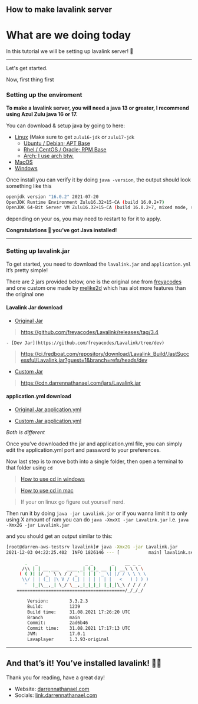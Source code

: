 ## How to make lavalink server

# What are we doing today

In this tutorial we will be setting up lavalink server! 🎉

---

Let's get started.

Now, first thing first

### Setting up the enviroment
**To make a lavalink server, you will need a java 13 or greater, I recommend using Azul Zulu java 16 or 17.**

You can download & setup java by going to here:
- [Linux](https://www.azul.com/downloads/?os=linux&package=jdk) (Make sure to get `zulu16-jdk` or `zulu17-jdk`
    - [Ubuntu / Debian; APT Base](https://docs.azul.com/core/zulu-openjdk/install/debian)
    - [Rhel / CentOS / Oracle; RPM Base](https://docs.azul.com/core/zulu-openjdk/install/rpm-based-linux)
    - [Arch; I use arch btw.](https://aur.archlinux.org/packages/zulu-16-bin/)
- [MacOS](https://www.azul.com/downloads/?os=macos&package=jdk)
- [Windows](https://www.azul.com/downloads/?os=windows&package=jdk)

Once install you can verify it by doing `java -version`, the output should look something like this

```bash
openjdk version "16.0.2" 2021-07-20
OpenJDK Runtime Environment Zulu16.32+15-CA (build 16.0.2+7)
OpenJDK 64-Bit Server VM Zulu16.32+15-CA (build 16.0.2+7, mixed mode, sharing)
```

depending on your os, you may need to restart to for it to apply.


**Congratulations 🥳 you’ve got Java installed!**

---
### Setting up lavalink.jar
To get started, you need to download the `lavalink.jar` and `application.yml` It’s pretty simple!

There are 2 jars provided below, one is the original one from [freyacodes](https://github.com/freyacodes) and one custom one made by [melike2d](https://github.com/melike2d) which has alot more features than the original one

#### Lavalink Jar download

- [Original Jar](https://github.com/freyacodes/Lavalink/releases/tag/3.4)
> https://github.com/freyacodes/Lavalink/releases/tag/3.4

    - [Dev Jar](https://github.com/freyacodes/Lavalink/tree/dev)
> https://ci.fredboat.com/repository/download/Lavalink_Build/.lastSuccessful/Lavalink.jar?guest=1&branch=refs/heads/dev

- [Custom Jar](https://github.com/melike2d/lavalink) 
> https://cdn.darrennathanael.com/jars/Lavalink.jar


#### application.yml download

- [Original Jar application.yml](https://github.com/freyacodes/Lavalink/blob/master/LavalinkServer/application.yml.example)

- [Custom Jar application.yml](https://cdn.darrennathanael.com/jars/application.yml)

*Both is different*

Once you’ve downloaded the jar and application.yml file, you can simply edit the application.yml port and password to your preferences.

Now last step is to move both into a single folder, then open a terminal to that folder using `cd`
> [How to use cd in windows](https://www.howtogeek.com/659411/how-to-change-directories-in-command-prompt-on-windows-10/)

> [How to use cd in mac](https://www.macworld.com/article/221277/command-line-navigating-files-folders-mac-terminal.html)

> If your on linux go figure out yourself nerd.

Then run it by doing `java -jar Lavalink.jar` or if you wanna limit it to only using X amount of ram you can do `java -XmxXG -jar Lavalink.jar` I.e. `java -Xmx2G -jar Lavalink.jar`


and you should get an output similar to this:
```bash
[root@darren-aws-testsrv lavalink]# java -Xmx2G -jar Lavalink.jar 
2021-12-03 04:22:25.402  INFO 1826146 --- [           main] lavalink.server.Launcher                 : 

       .   _                  _ _       _    __ _ _
      /\\ | | __ ___   ____ _| (_)_ __ | | __\ \ \ \
     ( ( )| |/ _` \ \ / / _` | | | '_ \| |/ / \ \ \ \
      \\/ | | (_| |\ V / (_| | | | | | |   <   ) ) ) )
       '  |_|\__,_| \_/ \__,_|_|_|_| |_|_|\_\ / / / /
    =========================================/_/_/_/

        Version:        3.3.2.3
        Build:          1239
        Build time:     31.08.2021 17:26:20 UTC
        Branch          main
        Commit:         2ad6b46
        Commit time:    31.08.2021 17:17:13 UTC
        JVM:            17.0.1
        Lavaplayer      1.3.93-original
```

---
## And that’s it! You’ve installed lavalink! 🎉🥳

Thank you for reading, have a great day!

- Website: [darrennathanael.com](https://darrennathanael.com)
- Socials: [link.darrennathanael.com](https://link.darrennathanael.com)
